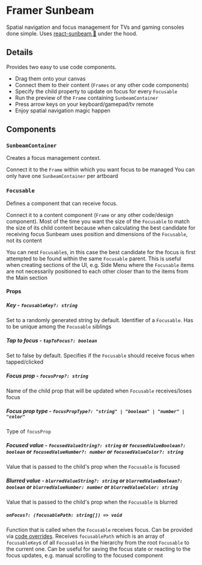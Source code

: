 # Framer Sunbeam

Spatial navigation and focus management for TVs and gaming consoles done simple.
Uses [react-sunbeam 🌅](https://github.com/vovaguguiev/react-sunbeam) under the hood.

## Details

Provides two easy to use code components.

-   Drag them onto your canvas
-   Connect them to their content (`Frames` or any other code components)
-   Specify the child property to update on focus for every `Focusable`
-   Run the preview of the `Frame` containing `SunbeamContainer`
-   Press arrow keys on your keyboard/gamepad/tv remote
-   Enjoy spatial navigation magic happen

## Components

### `SunbeamContainer`

Creates a focus management context.

Connect it to the `Frame` within which you want focus to be managed
You can only have one `SunbeamContainer` per artboard

### `Focusable`

Defines a component that can receive focus.

Connect it to a content component (`Frame` or any other code/design component).
Most of the time you want the size of the `Focusable` to match the size of its child content because when calculating the best candidate for receiving focus Sunbeam uses position and dimensions of the `Focusable`, not its content

You can nest `Focusable`s, in this case the best candidate for the focus is first attempted to be found within the same `Focusable` parent.
This is useful when creating sections of the UI, e.g. Side Menu where the `Focusable` items are not necessarily positioned to each other closer than to the items from the Main section

#### Props

##### **Key** - `focusableKey?: string`

Set to a randomly generated string by default.
Identifier of a `Focusable`. Has to be unique among the `Focusable` siblings

##### **Tap to focus** - `tapToFocus?: boolean`

Set to false by default.
Specifies if the `Focusable` should receive focus when tapped/clicked

##### **Focus prop** - `focusProp?: string`

Name of the child prop that will be updated when `Focusable` receives/loses focus

##### **Focus prop type** - `focusPropType?: "string" | "boolean" | "number" | "color"`

Type of `focusProp`

##### **Focused value** - `focusedValueString?: string` or `focusedValueBoolean?: boolean` or `focusedValueNumber?: number` or `focusedValueColor?: string`

Value that is passed to the child's prop when the `Focusable` is focused

##### **Blurred value** - `blurredValueString?: string` or `blurredValueBoolean?: boolean` or `blurredValueNumber: number` or `blurredValueColor: string`

Value that is passed to the child's prop when the `Focusable` is blurred

##### `onFocus?: (focusablePath: string[]) => void`

Function that is called when the `Focusable` receives focus. Can be provided via [code overrides](https://framer.gitbook.io/framer/code/code-overrides). Receives `focusablePath` which is an array of `focusableKey`s of all `Focusable`s in the hierarchy from the root `Focusable` to the current one. Can be useful for saving the focus state or reacting to the focus updates, e.g. manual scrolling to the focused component
